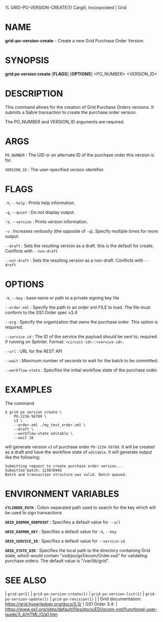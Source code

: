 % GRID-PO-VERSION-CREATE(1) Cargill, Incorporated | Grid
<!--
  Copyright 2022 Cargill Incorporated
  Licensed under Creative Commons Attribution 4.0 International License
  https://creativecommons.org/licenses/by/4.0/
-->

NAME
====

**grid-po-version-create** - Create a new Grid Purchase Order Version.

SYNOPSIS
========

**grid po version create** \[**FLAGS**\] \[**OPTIONS**\] <PO_NUMBER>
<VERSION_ID>

DESCRIPTION
===========

This command allows for the creation of Grid Purchase Orders versions. It
submits a Sabre transaction to create the purchase order version.

The PO_NUMBER and VERSION_ID arguments are required.

ARGS
====

`PO_NUMBER`
: The UID or an alternate ID of the purchase order this version is for.

`VERSION_ID`
: The user-specified version identifier.

FLAGS
=====

`-h`, `--help`
: Prints help information.

`-q`, `--quiet`
: Do not display output.

`-V`, `--version`
: Prints version information.

`-v`
: Increases verbosity (the opposite of `-q`). Specify multiple times for more
  output.

`--draft`
: Sets the resulting version as a draft. this is the default for create.
  Conflicts with `--non-draft`

`--not-draft`
: Sets the resulting version as a non-draft. Conflicts with `--draft`

OPTIONS
=======

`-k`, `--key`
: base name or path to a private signing key file

`--order-xml`
: Specify the path to an order xml FILE to load.  The file must conform to the
  GS1 Order spec v3.4

`--org`
: Specify the organization that owns the purchase order. This option is
  required.

`--service-id`
: The ID of the service the payload should be sent to; required if running on
  Splinter. Format: `<circuit-id>::<service-id>`.

`--url`
: URL for the REST API

`--wait`
: Maximum number of seconds to wait for the batch to be committed.

`--workflow-state`
: Specifies the initial workflow state of the purchase order.

EXAMPLES
========

The command

```
$ grid po version create \
    PO-1234-56789 \
    v3 \
    --order-xml ./my_test_order.xml \
    --draft \
    --workflow-state editable \
    --wait 10
```

will generate version `v3` of purchase order `PO-1234-56789`. It will be
created as a draft and have the workflow state of `editable`.  It will
generate output like the following:

```
Submitting request to create purchase order version...
Submitted batch: 123678945
Batch and transaction structure was valid. Batch queued.
```

ENVIRONMENT VARIABLES
=====================

**`CYLINDER_PATH`**
: Colon-separated path used to search for the key which will be used
  to sign transactions

**`GRID_DAEMON_ENDPOINT`**
: Specifies a default value for `--url`

**`GRID_DAEMON_KEY`**
: Specifies a default value for  `-k`, `--key`

**`GRID_SERVICE_ID`**
: Specifies a default value for `--service-id`

**`GRID_STATE_DIR`**
: Specifies the local path to the directory containing Grid state, which would
  contain "xsd/po/gs1/ecom/Order.xsd" for validating purchase orders. The
  default value is "/var/lib/grid".

SEE ALSO
========
| `grid-po(1)`
| `grid-po-version-create(1)`
| `grid-po-version-list(1)`
| `grid-po-version-update(1)`
| `grid-po-revision(1)`
|
| Grid documentation: https://grid.hyperledger.org/docs/0.3/
| GS1 Order 3.4:
| https://www.gs1.org/sites/default/files/docs/EDI/ecom-xml/functional-user-guide/3_4/HTML/O/a1.htm
